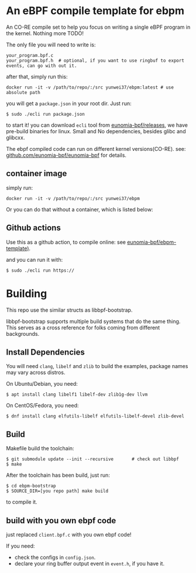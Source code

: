 # An eBPF compile template for ebpm

An CO-RE compile set to help you focus on writing a single eBPF program in the kernel. Nothing more TODO!

The only file you will need to write is:

```console
your_program.bpf.c
your_program.bpf.h  # optional, if you want to use ringbuf to export events, can go with out it.
```

after that, simply run this:

```console
docker run -it -v /path/to/repo/:/src yunwei37/ebpm:latest # use absolute path
```

you will get a `package.json` in your root dir. Just run:

```console
$ sudo ./ecli run package.json
```

to start it! you can download `ecli` tool from [eunomia-bpf/releases](https://github.com/eunomia-bpf/eunomia-bpf/releases), we have pre-build binaries for linux. Small and No dependencies, besides glibc and glibcxx.

The ebpf compiled code can run on different kernel versions(CO-RE).
see: [github.com/eunomia-bpf/eunomia-bpf](https://github.com/eunomia-bpf/eunomia-bpf) for details.

## container image

simply run:

```console
docker run -it -v /path/to/repo/:/src yunwei37/ebpm
```

Or you can do that without a container, which is listed below:

## Github actions

Use this as a github action, to compile online: see [eunomia-bpf/ebpm-template)](https://github.com/eunomia-bpf/ebpm-template).

and you can run it with:

```console
$ sudo ./ecli run https://
```

# Building

This repo use the similar structs as libbpf-bootstrap.

libbpf-bootstrap supports multiple build systems that do the same thing.
This serves as a cross reference for folks coming from different backgrounds.

## Install Dependencies

You will need `clang`, `libelf` and `zlib` to build the examples, package names may vary across distros.

On Ubuntu/Debian, you need:
```shell
$ apt install clang libelf1 libelf-dev zlib1g-dev llvm
```

On CentOS/Fedora, you need:

```console
$ dnf install clang elfutils-libelf elfutils-libelf-devel zlib-devel
```

## Build

Makefile build the toolchain:

```console
$ git submodule update --init --recursive       # check out libbpf
$ make
```

After the toolchain has been build, just run:

```console
$ cd ebpm-bootstrap
$ SOURCE_DIR=[you repo path] make build
```

to compile it.

## build with you own ebpf code

just replaced `client.bpf.c` with you own ebpf code!

If you need:
- check the configs in `config.json`.
- declare your ring buffer output event in `event.h`, if you have it.
